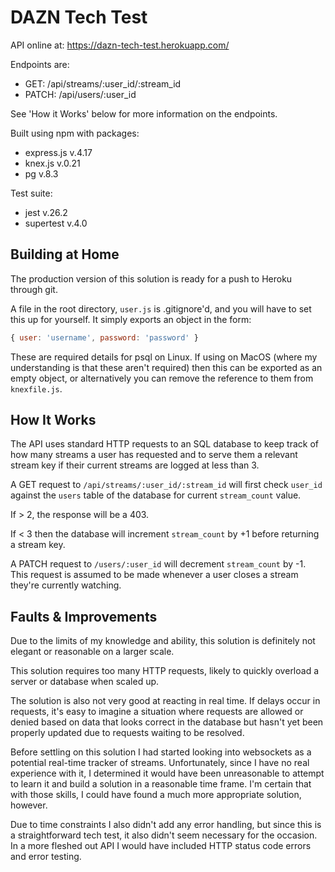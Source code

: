 # DAZN Tech Test

API online at: https://dazn-tech-test.herokuapp.com/

Endpoints are:
  - GET: /api/streams/:user_id/:stream_id
  - PATCH: /api/users/:user_id

See 'How it Works' below for more information on the endpoints.

Built using npm with packages:
  - express.js v.4.17
  - knex.js v.0.21
  - pg v.8.3

Test suite: 
  - jest v.26.2
  - supertest v.4.0

## Building at Home

The production version of this solution is ready for a push to Heroku through git.

A file in the root directory, `user.js` is .gitignore'd, and you will have to set this up for yourself. It simply exports an object in the form:

``` javascript
{ user: 'username', password: 'password' }
```

These are required details for psql on Linux. If using on MacOS (where my understanding is that these aren't required) then this can be exported as an empty object, or alternatively you can remove the reference to them from `knexfile.js`.

## How It Works

The API uses standard HTTP requests to an SQL database to keep track of how many streams a user has requested and to serve them a relevant stream key if their current streams are logged at less than 3.

A GET request to `/api/streams/:user_id/:stream_id` will first check `user_id` against the `users` table of the database for current `stream_count` value.

If > 2, the response will be a 403.

If < 3 then the database will increment `stream_count` by +1 before returning a stream key.

A PATCH request to `/users/:user_id` will decrement `stream_count` by -1. This request is assumed to be made whenever a user closes a stream they're currently watching.

## Faults & Improvements

Due to the limits of my knowledge and ability, this solution is definitely not elegant or reasonable on a larger scale.

This solution requires too many HTTP requests, likely to quickly overload a server or database when scaled up.

The solution is also not very good at reacting in real time. If delays occur in requests, it's easy to imagine a situation where requests are allowed or denied based on data that looks correct in the database but hasn't yet been properly updated due to requests waiting to be resolved.

Before settling on this solution I had started looking into websockets as a potential real-time tracker of streams. Unfortunately, since I have no real experience with it, I determined it would have been unreasonable to attempt to learn it and build a solution in a reasonable time frame. I'm certain that with those skills, I could have found a much more appropriate solution, however.

Due to time constraints I also didn't add any error handling, but since this is a straightforward tech test, it also didn't seem necessary for the occasion. In a more fleshed out API I would have included HTTP status code errors and error testing.